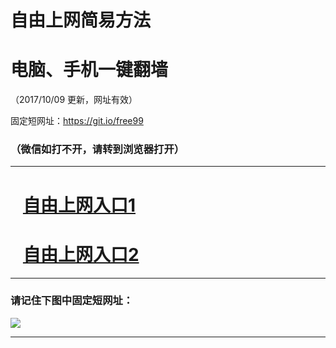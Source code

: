 ﻿# 自由上网简易方法

# 电脑、手机一键翻墙

（2017/10/09 更新，网址有效）

固定短网址：https://git.io/free99

### （微信如打不开，请转到浏览器打开）


***





# &nbsp;&nbsp; <a href="http://ft2897413932.fwq-tz-1001.info/fwqtz01.html?t=100900111037 " target="_blank">自由上网入口1</a>
# &nbsp;&nbsp; <a href="http://ft238595290.fwq-tz-1002.info/fwqtz02.html?t=100900121161 " target="_blank">自由上网入口2</a>
***

### 请记住下图中固定短网址：

<img src="https://s3-us-west-2.amazonaws.com/fwq-1001/yjfq-20170905okok.png" /> 


***

